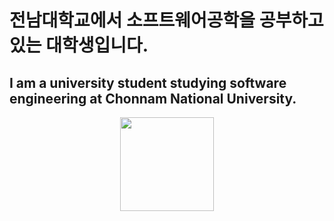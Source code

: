 <html>
   <head>
   </head>
   <body>
      <div>
         <h1>전남대학교에서 소프트웨어공학을 공부하고 있는 대학생입니다.</h1>
         <h2>I am a university student studying software engineering at Chonnam National University.</h2>
      </div>      
      <div style="display: flex; justify-content: center;">
         <a href="https://www.jnu.ac.kr/jnumain.aspx">
            <img height="150px" src="https://blog.kakaocdn.net/dn/N2tm8/btqyJ8xqWnV/lBaeSASeXmlQk9qyB2FuV0/img.jpg"/>
         </a>
      </div>
   </body>
</html>

<!--
**KwanjoonPark/KwanjoonPark** is a ✨ _special_ ✨ repository because its `README.md` (this file) appears on your GitHub profile.

Here are some ideas to get you started:

- 🔭 I’m currently working on ...
- 🌱 I’m currently learning ...
- 👯 I’m looking to collaborate on ...
- 🤔 I’m looking for help with ...
- 💬 Ask me about ...
- 📫 How to reach me: ...
- 😄 Pronouns: ...
- ⚡ Fun fact: ...
-->
